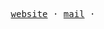 

  
<!-- ### Hi 🤙 &nbsp; &nbsp; &nbsp;  -->

<!-- [![Website Badge](http://img.shields.io/badge/Website-3b5998?style=flat-square&logo=google-chrome&logoColor=white&link=https://o-henry.github.io/)](https://o-henry.github.io/)
[![Gmail Badge](https://img.shields.io/badge/Gmail-72383E?style=flat-square&logo=Gmail&logoColor=white&link=mailto:c.henry.9209@gmail.com)](mailto:c.henry.9209@gmail.com)
 -->
<!-- #### Talking about Personal Stuffs:
- 🚀 I’m currently learning Rust & Algorithms on [baekjoon](https://solved.ac/profile/o_henry) -->
<!--
**o-henry/o-henry** is a ✨ _special_ ✨ repository because its `README.md` (this file) appears on your GitHub profile.

Here are some ideas to get you started:

- 🔭 I’m currently working on ...
- 🌱 I’m currently learning ...
- 👯 I’m looking to collaborate on ...
- 🤔 I’m looking for help with ...
- 💬 Ask me about ...
- 📫 How to reach me: ...
- 😄 Pronouns: ...
- ⚡ Fun fact: ...
-->

<!-- ![slide_33](https://user-images.githubusercontent.com/48753593/87267415-99d98f80-c502-11ea-96b6-c92bac9407bc.jpg) -->

<!-- <div align="center"> -->



<!-- </div> -->
<!--  
<div>

[![Top Langs](https://github-readme-stats.vercel.app/api/top-langs/?username=o-henry&exclude_repo=untitled,react-webpack-redux-test,redux-rtk-post,react-test-prac,redux-saga-json,redux-tdd-prac,redux-reference-example,react-compound-prac,react-test-app,react-task-tpirates,book-refactoring,react-webpack-basic-prac,portfolio_channing,professional-ts_frontmasters,movie_app,react-css-prac,SSR_Prac,Todo_app,backup_theme,prac_mobx_by_velopert,mapbox_gljs,session-redis,google_map_api,henry_portfolio,react_hooks,react_router_dom,location_service_client,Koa_server,Passport_Prac,Practice,mongoose_RESTful_API,gatsby-aenglee,gatsby-gitbook-aenglee,im14-2019-07-toy-problems,im14-hiring-assessments,im14-2019-07-self-assessments-02,im14-2019-07-self-assessments-01,im-sprints-shortly-express,im14-2019-07-self-assessments-04,im-sprint-database,im-sprint-article_collector,im14-2019-07-promise,im14-2019-07-chatterbox-server,im14-2019-07-mini-server,im14-2019-07-self-assessments-03,im14-2019-08-recast.ly,im14-2019-07-chatterbox-client,im14-2019-07-subclass-dance-party,im14-2019-07-datastructure,PRE-SA2-32,PRE-SA1-32,Blinker-server,Blinker-client,carrotMarket,Insta_Crawling,henry-algorithms,prac_socketIO,react-mongo-express-node,Papaya_landing_Page,apollo-2020,node_bird,papaya_web,henry-book,LocalServer,react-app-place,beforeBlog,react-graphql-prac,d3.js,functional-programming,private_test,react-app-place-server,o-henry.github.io,drag,block,react-electron-highlight,react-app-game-blinker&hide=html,css,scss&layout=compact&hide_title=true&border_radisu=5&langs_count=4)](https://github.com/anuraghazra/github-readme-stats)

</div> -->

<p align="center">
  <samp>
    <a href="https://o-henry.github.io">website</a> ·
    <a href="mailto:c.henry.9209@gmail.com">mail</a> ·
<!--     <a href="https://lee-note.notion.site/82a3ac3053a9457b9f1a4e1b3d7baedc?v=2acb0e3dd5c64d4d8582ee28f193acd7">reads</a> -->
  </samp>
</p>
